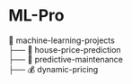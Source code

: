 # ML-Pro
📁 machine-learning-projects  
   ├── 🏡 house-price-prediction  
   ├── 🔧 predictive-maintenance  
   ├── 💰 dynamic-pricing 
